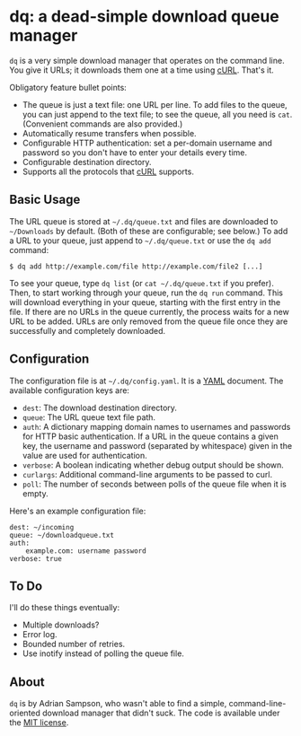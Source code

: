 dq: a dead-simple download queue manager
========================================

`dq` is a very simple download manager that operates on the command line. You
give it URLs; it downloads them one at a time using [cURL][]. That's it.

Obligatory feature bullet points:

* The queue is just a text file: one URL per line. To add files to the queue,
  you can just append to the text file; to see the queue, all you need is `cat`.
  (Convenient commands are also provided.)
* Automatically resume transfers when possible.
* Configurable HTTP authentication: set a per-domain username and password so
  you don't have to enter your details every time.
* Configurable destination directory.
* Supports all the protocols that [cURL][] supports.

Basic Usage
-----------

The URL queue is stored at `~/.dq/queue.txt` and files are downloaded to
`~/Downloads` by default. (Both of these are configurable; see below.) To add a
URL to your queue, just append to `~/.dq/queue.txt` or use the `dq add`
command:

    $ dq add http://example.com/file http://example.com/file2 [...]

To see your queue, type `dq list` (or `cat ~/.dq/queue.txt` if you prefer).
Then, to start working through your queue, run the `dq run` command. This will
download everything in your queue, starting with the first entry in the file.
If there are no URLs in the queue currently, the process waits for a new URL to
be added. URLs are only removed from the queue file once they are successfully
and completely downloaded.

Configuration
-------------

The configuration file is at `~/.dq/config.yaml`. It is a [YAML][] document.
The available configuration keys are:

* `dest`: The download destination directory.
* `queue`: The URL queue text file path.
* `auth`: A dictionary mapping domain names to usernames and passwords for HTTP
  basic authentication. If a URL in the queue contains a given key, the username
  and password (separated by whitespace) given in the value are used for
  authentication.
* `verbose`: A boolean indicating whether debug output should be shown.
* `curlargs`: Additional command-line arguments to be passed to curl.
* `poll`: The number of seconds between polls of the queue file when it is
  empty.

Here's an example configuration file:

    dest: ~/incoming
    queue: ~/downloadqueue.txt
    auth:
        example.com: username password
    verbose: true 

To Do
-----

I'll do these things eventually:

* Multiple downloads?
* Error log.
* Bounded number of retries.
* Use inotify instead of polling the queue file.

About
-----

`dq` is by Adrian Sampson, who wasn't able to find a simple,
command-line-oriented download manager that didn't suck. The code is available
under the [MIT license][].

[curl]: http://curl.haxx.se/
[yaml]: http://yaml.org/
[mit license]: http://www.opensource.org/licenses/mit-license.php
